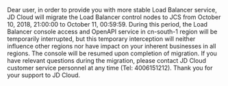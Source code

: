 <p>Dear user, in order to provide you with more stable Load Balancer service, JD Cloud will migrate the Load Balancer control nodes to JCS from October 10, 2018, 21:00:00 to October 11, 00:59:59. During this period, the Load Balancer console access and OpenAPI service in cn-south-1 region will be temporarily interrupted, but this temporary interception will neither influence other regions nor have impact on your inherent businesses in all regions. The console will be resumed upon completion of migration. If you have relevant questions during the migration, please contact JD Cloud customer service personnel at any time (Tel: 4006151212). Thank you for your support to JD Cloud.</p>
<p><br/></p>

